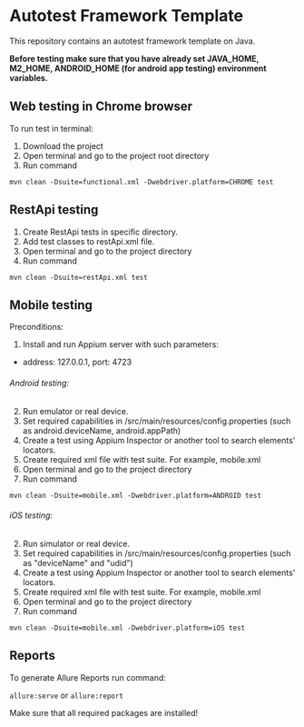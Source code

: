 # Autotest Framework Template
This repository contains an autotest framework template on Java.


**Before testing make sure that you have already set JAVA_HOME, M2_HOME, ANDROID_HOME (for android app testing) environment variables.**

## Web testing in Chrome browser 

To run test in terminal:
1. Download the project
2. Open terminal and go to the project root directory
3. Run command 

`mvn clean -Dsuite=functional.xml -Dwebdriver.platform=CHROME test`

## RestApi testing

1. Create RestApi tests in specific directory. 
2. Add test classes to restApi.xml file.
3. Open terminal and go to the project directory
4. Run command 

`mvn clean -Dsuite=restApi.xml test`

## Mobile testing
Preconditions: 
1. Install and run Appium server with such parameters: 

  - address: 127.0.0.1, port: 4723

###### Android testing:
2. Run emulator or real device. 
3. Set required capabilities in /src/main/resources/config.properties (such as android.deviceName, android.appPath)
4. Create a test using Appium Inspector or another tool to search elements' locators.
5. Create required xml file with test suite. For example, mobile.xml
6. Open terminal and go to the project directory
7. Run command 

`mvn clean -Dsuite=mobile.xml -Dwebdriver.platform=ANDROID test`

###### iOS testing:
2. Run simulator or real device. 
3. Set required capabilities in /src/main/resources/config.properties (such as "deviceName" and "udid")
4. Create a test using Appium Inspector or another tool to search elements' locators.
5. Create required xml file with test suite. For example, mobile.xml
6. Open terminal and go to the project directory
7. Run command 

`mvn clean -Dsuite=mobile.xml -Dwebdriver.platform=iOS test`

## Reports
To generate Allure Reports run command:

`allure:serve` or `allure:report`

Make sure that all required packages are installed! 
